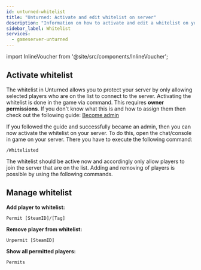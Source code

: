 ```yaml
---
id: unturned-whitelist
title: "Unturned: Activate and edit whitelist on server"
description: "Information on how to activate and edit a whitelist on your Unturned server from ZAP-Hosting"
sidebar_label: Whitelist
services:
  - gameserver-unturned
---
```


import InlineVoucher from '@site/src/components/InlineVoucher';

<InlineVoucher />

## Activate whitelist

The whitelist in Unturned allows you to protect your server by only allowing selected players who are on the list to connect to the server. Activating the whitelist is done in the game via command. This requires **owner permissions**. If you don't know what this is and how to assign them then check out the following guide: [Become admin](unturned-becomeadmin.md)

If you followed the guide and successfully became an admin, then you can now activate the whitelist on your server. To do this, open the chat/console in game on your server. There you have to execute the following command:

```
/Whitelisted
```



The whitelist should be active now and accordingly only allow players to join the server that are on the list. Adding and removing of players is possible by using the following commands.



## Manage whitelist

**Add player to whitelist:**

```
Permit [SteamID]/[Tag]
```

**Remove player from whitelist:**

```
Unpermit [SteamID]
```

**Show all permitted players:**

```
Permits
```


<InlineVoucher />
